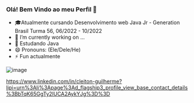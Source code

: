 ### Olá! Bem Vindo ao meu Perfil 👋

- 🎓Atualmente cursando Desenvolvimento web Java Jr - Generation Brasil Turma 56, 06/2022 - 10/2022
- 🔭 I’m currently working on ...
- 🌱 Estudando Java
- 😄 Pronouns: (Ele/Dele/He)
- ⚡ Fun actualmente


![image](https://user-images.githubusercontent.com/108341391/181084965-294ad1df-e147-4d8d-a353-297a79ed3216.png)






https://www.linkedin.com/in/cleiton-guilherme?lipi=urn%3Ali%3Apage%3Ad_flagship3_profile_view_base_contact_details%3BbTqK65GgTy2lUCA2AykYJg%3D%3D




